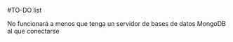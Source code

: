 #TO-DO list

No funcionará a menos que tenga un servidor de bases de datos MongoDB al que conectarse
